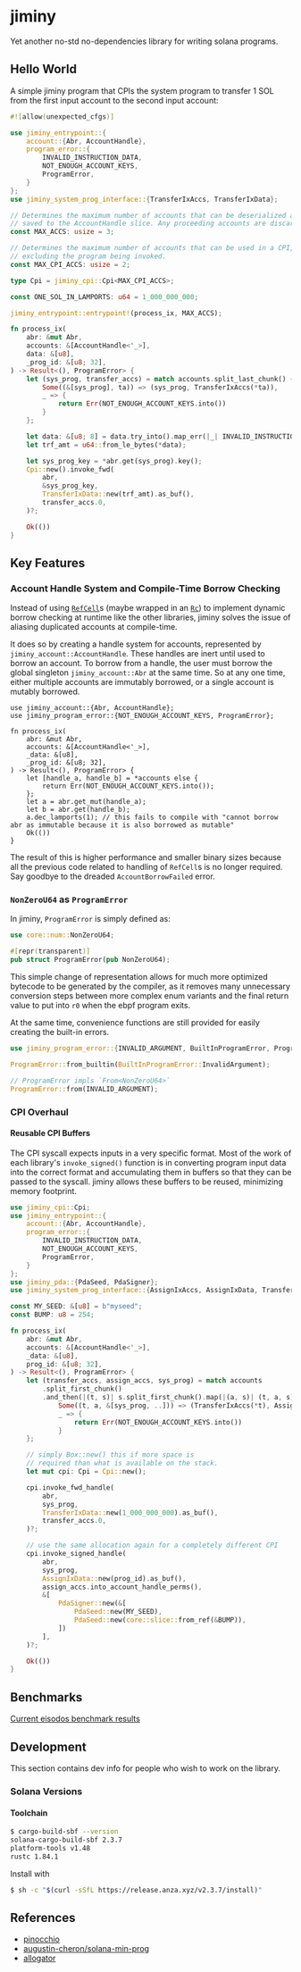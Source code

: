 # jiminy

Yet another no-std no-dependencies library for writing solana programs.

## Hello World

A simple jiminy program that CPIs the system program to transfer 1 SOL from the first input account to the second input account:

```rust
#![allow(unexpected_cfgs)]

use jiminy_entrypoint::{
    account::{Abr, AccountHandle},
    program_error::{
        INVALID_INSTRUCTION_DATA,
        NOT_ENOUGH_ACCOUNT_KEYS,
        ProgramError,
    }
};
use jiminy_system_prog_interface::{TransferIxAccs, TransferIxData};

// Determines the maximum number of accounts that can be deserialized and
// saved to the AccountHandle slice. Any proceeding accounts are discarded.
const MAX_ACCS: usize = 3;

// Determines the maximum number of accounts that can be used in a CPI,
// excluding the program being invoked.
const MAX_CPI_ACCS: usize = 2;

type Cpi = jiminy_cpi::Cpi<MAX_CPI_ACCS>;

const ONE_SOL_IN_LAMPORTS: u64 = 1_000_000_000;

jiminy_entrypoint::entrypoint!(process_ix, MAX_ACCS);

fn process_ix(
    abr: &mut Abr,
    accounts: &[AccountHandle<'_>],
    data: &[u8],
    _prog_id: &[u8; 32],
) -> Result<(), ProgramError> {
    let (sys_prog, transfer_accs) = match accounts.split_last_chunk() {
        Some((&[sys_prog], ta)) => (sys_prog, TransferIxAccs(*ta)),
        _ => {
            return Err(NOT_ENOUGH_ACCOUNT_KEYS.into())
        }
    };

    let data: &[u8; 8] = data.try_into().map_err(|_| INVALID_INSTRUCTION_DATA)?;
    let trf_amt = u64::from_le_bytes(*data);

    let sys_prog_key = *abr.get(sys_prog).key();
    Cpi::new().invoke_fwd(
        abr,
        &sys_prog_key,
        TransferIxData::new(trf_amt).as_buf(),
        transfer_accs.0,
    )?;

    Ok(())
}
```

## Key Features

### Account Handle System and Compile-Time Borrow Checking

Instead of using [`RefCell`](https://doc.rust-lang.org/std/cell/struct.RefCell.html)s (maybe wrapped in an [`Rc`](https://doc.rust-lang.org/std/rc/struct.Rc.html)) to implement dynamic borrow checking at runtime like the other libraries, jiminy solves the issue of aliasing duplicated accounts at compile-time.

It does so by creating a handle system for accounts, represented by `jiminy_account::AccountHandle`. These handles are inert until used to borrow an account. To borrow from a handle, the user must borrow the global singleton `jiminy_account::Abr` at the same time. So at any one time, either multiple accounts are immutably borrowed, or a single account is mutably borrowed.

```rust,compile_fail,E0502
use jiminy_account::{Abr, AccountHandle};
use jiminy_program_error::{NOT_ENOUGH_ACCOUNT_KEYS, ProgramError};

fn process_ix(
    abr: &mut Abr,
    accounts: &[AccountHandle<'_>],
    _data: &[u8],
    _prog_id: &[u8; 32],
) -> Result<(), ProgramError> {
    let [handle_a, handle_b] = *accounts else {
        return Err(NOT_ENOUGH_ACCOUNT_KEYS.into());
    };
    let a = abr.get_mut(handle_a);
    let b = abr.get(handle_b);
    a.dec_lamports(1); // this fails to compile with "cannot borrow abr as immutable because it is also borrowed as mutable"
    Ok(())
}
```

The result of this is higher performance and smaller binary sizes because all the previous code
related to handling of `RefCell`s is no longer required. Say goodbye to the dreaded `AccountBorrowFailed` error.

### `NonZeroU64` as `ProgramError`

In jiminy, `ProgramError` is simply defined as:

```rust
use core::num::NonZeroU64;

#[repr(transparent)]
pub struct ProgramError(pub NonZeroU64);
```

This simple change of representation allows for much more optimized bytecode to be generated by the compiler,
as it removes many unnecessary conversion steps between more complex enum variants and the final return value
to put into `r0` when the ebpf program exits.

At the same time, convenience functions are still provided for easily creating the built-in errors.

```rust
use jiminy_program_error::{INVALID_ARGUMENT, BuiltInProgramError, ProgramError};

ProgramError::from_builtin(BuiltInProgramError::InvalidArgument);

// ProgramError impls `From<NonZeroU64>`
ProgramError::from(INVALID_ARGUMENT);
```

### CPI Overhaul

#### Reusable CPI Buffers

The CPI syscall expects inputs in a very specific format. Most of the work of each library's `invoke_signed()` function is in converting program input data
into the correct format and accumulating them in buffers so that they can be passed to the syscall. jiminy allows these buffers to be reused, minimizing
memory footprint.

```rust
use jiminy_cpi::Cpi;
use jiminy_entrypoint::{
    account::{Abr, AccountHandle},
    program_error::{
        INVALID_INSTRUCTION_DATA,
        NOT_ENOUGH_ACCOUNT_KEYS,
        ProgramError,
    }
};
use jiminy_pda::{PdaSeed, PdaSigner};
use jiminy_system_prog_interface::{AssignIxAccs, AssignIxData, TransferIxAccs, TransferIxData};

const MY_SEED: &[u8] = b"myseed";
const BUMP: u8 = 254;

fn process_ix(
    abr: &mut Abr,
    accounts: &[AccountHandle<'_>],
    _data: &[u8],
    prog_id: &[u8; 32],
) -> Result<(), ProgramError> {
    let (transfer_accs, assign_accs, sys_prog) = match accounts
        .split_first_chunk()
        .and_then(|(t, s)| s.split_first_chunk().map(|(a, s)| (t, a, s))) {
            Some((t, a, &[sys_prog, ..])) => (TransferIxAccs(*t), AssignIxAccs(*a), sys_prog),
            _ => {
                return Err(NOT_ENOUGH_ACCOUNT_KEYS.into())
            }
    };

    // simply Box::new() this if more space is
    // required than what is available on the stack.
    let mut cpi: Cpi = Cpi::new();

    cpi.invoke_fwd_handle(
        abr,
        sys_prog,
        TransferIxData::new(1_000_000_000).as_buf(),
        transfer_accs.0,
    )?;

    // use the same allocation again for a completely different CPI
    cpi.invoke_signed_handle(
        abr,
        sys_prog,
        AssignIxData::new(prog_id).as_buf(),
        assign_accs.into_account_handle_perms(),
        &[
            PdaSigner::new(&[
                PdaSeed::new(MY_SEED),
                PdaSeed::new(core::slice::from_ref(&BUMP)),
            ])
        ],
    )?;

    Ok(())
}
```

## Benchmarks

[Current eisodos benchmark results](https://github.com/febo/eisodos)

## Development

This section contains dev info for people who wish to work on the library.

### Solana Versions

#### Toolchain

```sh
$ cargo-build-sbf --version
solana-cargo-build-sbf 2.3.7
platform-tools v1.48
rustc 1.84.1
```

Install with

```sh
$ sh -c "$(curl -sSfL https://release.anza.xyz/v2.3.7/install)"
```

## References

- [pinocchio](https://github.com/febo/pinocchio)
- [augustin-cheron/solana-min-prog](https://github.com/augustin-cheron/solana-min-prog)
- [allogator](https://github.com/cavemanloverboy/allogator)
